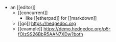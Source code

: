- an [[editor]]
	- [[concurrent]]
		- like [[etherpad]] for [[markdown]]
	- [[go]] https://hedgedoc.org 
	- [[example]] https://demo.hedgedoc.org/p5-fOIzSS26BbR5AAN7XDw?both

